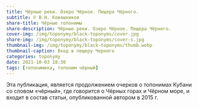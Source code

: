 ```yaml
---
title: Чёрные реки. Озеро Чёрное. Пещера Чёрного.
subtitle: © В.Н. Ковешников
share-title: Чёрные топонимы
share-description: Чёрные реки. Озеро Чёрное. Пещера Чёрного.
cover-img: /img/toponymy/black-toponyms/cover.jpg
share-img: /img/toponymy/black-toponyms/cover-s.jpg
thumbnail-img: /img/toponymy/black-toponyms/thumb.webp
thumbnail-caption: Вход в пещеру Черного
categories: toponymy
date: 2021-10-03 18:30
tags: [топонимика, топоним чёрный]
---
```

Эта публикация, является продолжением очерков о топонимах Кубани со словом «чёрный», где говорится о Чёрных горах и Чёрном море, и входит в состав статьи, опубликованной автором в 2015 г.
